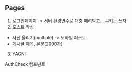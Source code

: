 ## Pages
1. 로그인페이지 -> 서버 환경변수로 대충 때려박고.., 쿠키는 쓰자
2. 포스트 작성
  - 사진 올리기(multiple) -> 모바일 퍼스트
  - 게시글 제목, 본문(2000자)
3. YAGNI

AuthCheck 컴포넌트